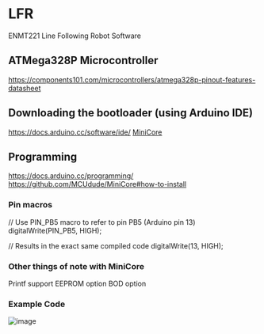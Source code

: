 # LFR
ENMT221 Line Following Robot Software


## ATMega328P Microcontroller
https://components101.com/microcontrollers/atmega328p-pinout-features-datasheet

## Downloading the bootloader (using Arduino IDE)
https://docs.arduino.cc/software/ide/
[MiniCore](https://github.com/MCUdude/MiniCore#how-to-install)


## Programming
https://docs.arduino.cc/programming/
https://github.com/MCUdude/MiniCore#how-to-install

### Pin macros
// Use PIN_PB5 macro to refer to pin PB5 (Arduino pin 13)
digitalWrite(PIN_PB5, HIGH);

// Results in the exact same compiled code
digitalWrite(13, HIGH);

### Other things of note with MiniCore
Printf support
EEPROM option
BOD option


### Example Code
![image](https://github.com/user-attachments/assets/1dcd34ce-a26a-4fc3-a142-9096b09b8416)
